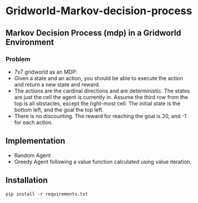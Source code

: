 # Gridworld-Markov-decision-process
## Markov Decision Process (mdp) in a Gridworld Environment
### Problem
- 7x7 gridworld as an MDP:
- Given a state and an action, you should be able to execute the action and return a new state and reward.
- The actions are the cardinal directions and are deterministic. The states are just the cell the agent is currently in. Assume the third row from the top is all obstacles, except the right-most cell. The initial state is the bottom left, and the goal the top left.
- There is no discounting. The reward for reaching the goal is 20, and -1 for each action.

## Implementation
- Random Agent
- Greedy Agent following a value function calculated using value iteration. 

## Installation 
```
pip install -r requirements.txt
```